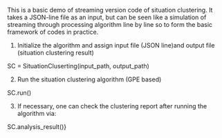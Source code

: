 This is a basic demo of streaming version code of situation clustering.  It takes a JSON-line file as an input, but can be seen like a simulation of streaming through processing algorithm line by line so to form the basic framework of codes in practice.


1. Initialize the algorithm and assign input file (JSON line)and output file (situation clustering result)

SC = SituationCluserting(input_path, output_path)

2. Run the situation clustering algorithm (GPE based)

SC.run()

3. If necessary, one can check the clustering report after running the algorithm via:

SC.analysis_result()}
